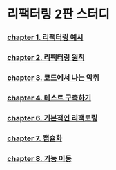# 리팩터링 2판 스터디

### [chapter 1. 리팩터링 예시](docs/chapter1.md)
### [chapter 2. 리팩터링 원칙](docs/chapter2.md)
### [chapter 3. 코드에서 나는 악취](docs/chapter3.md)
### [chapter 4. 테스트 구축하기](docs/chapter4.md)
### [chapter 6. 기본적인 리팩토링](docs/chapter6.md)
### [chapter 7. 캡슐화](docs/chapter7.md)
### [chapter 8. 기능 이동](docs/chapter8.md)